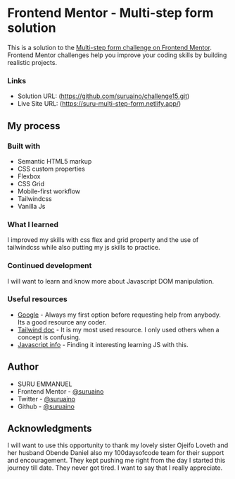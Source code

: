 # Frontend Mentor - Multi-step form solution

This is a solution to the [Multi-step form challenge on Frontend Mentor](https://www.frontendmentor.io/challenges/multistep-form-YVAnSdqQBJ). Frontend Mentor challenges help you improve your coding skills by building realistic projects. 


### Links

- Solution URL: (https://github.com/suruaino/challenge15.git)
- Live Site URL: (https://suru-multi-step-form.netlify.app/)

## My process

### Built with

- Semantic HTML5 markup
- CSS custom properties
- Flexbox
- CSS Grid
- Mobile-first workflow
- Tailwindcss
- Vanilla Js


### What I learned

I improved my skills with css flex and grid property and the use of tailwindcss while also putting my js skills to practice. 

### Continued development

I will want to learn and know more about Javascript DOM manipulation.

### Useful resources

- [Google](https://www.google.com) - Always my first option before requesting help from anybody. Its a good resource any coder.
- [Tailwind doc](https://www.tailwindcss/docs.com) - It is my most used resource. I only used others when a concept is confusing.
- [Javascript info](https://javascript.info) - Finding it interesting learning JS with this.

## Author

- SURU EMMANUEL
- Frontend Mentor - [@suruaino](https://www.frontendmentor.io/profile/suruaino)
- Twitter - [@suruaino](https://www.twitter.com/suruaino)
- Github - [@suruaino](https://www.github.com/suruaino)


## Acknowledgments

I will want to use this opportunity to thank my lovely sister Ojeifo Loveth and her husband Obende Daniel also my 100daysofcode team for their support and encouragement. They kept pushing me right from the day I started this journey till date. They never got tired. I want to say that I really appreciate.

